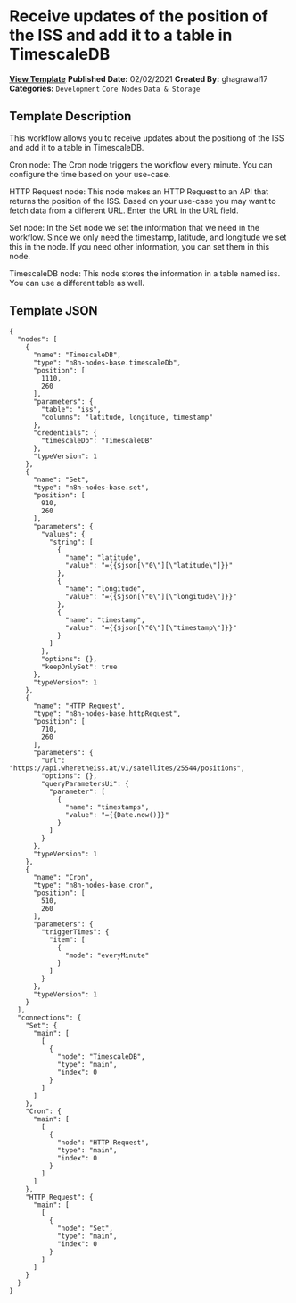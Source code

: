 # Receive updates of the position of the ISS and add it to a table in TimescaleDB

**[View Template](https://n8n.io/workflows/917-/)**  **Published Date:** 02/02/2021  **Created By:** ghagrawal17  **Categories:** `Development` `Core Nodes` `Data & Storage`  

## Template Description

This workflow allows you to receive updates about the positiong of the ISS and add it to a table in TimescaleDB.



Cron node: The Cron node triggers the workflow every minute. You can configure the time based on your use-case.

HTTP Request node: This node makes an HTTP Request to an API that returns the position of the ISS. Based on your use-case you may want to fetch data from a different URL. Enter the URL in the URL field.

Set node: In the Set node we set the information that we need in the workflow. Since we only need the timestamp, latitude, and longitude we set this in the node. If you need other information, you can set them in this node.

TimescaleDB node: This node stores the information in a table named iss. You can use a different table as well.

## Template JSON

```
{
  "nodes": [
    {
      "name": "TimescaleDB",
      "type": "n8n-nodes-base.timescaleDb",
      "position": [
        1110,
        260
      ],
      "parameters": {
        "table": "iss",
        "columns": "latitude, longitude, timestamp"
      },
      "credentials": {
        "timescaleDb": "TimescaleDB"
      },
      "typeVersion": 1
    },
    {
      "name": "Set",
      "type": "n8n-nodes-base.set",
      "position": [
        910,
        260
      ],
      "parameters": {
        "values": {
          "string": [
            {
              "name": "latitude",
              "value": "={{$json[\"0\"][\"latitude\"]}}"
            },
            {
              "name": "longitude",
              "value": "={{$json[\"0\"][\"longitude\"]}}"
            },
            {
              "name": "timestamp",
              "value": "={{$json[\"0\"][\"timestamp\"]}}"
            }
          ]
        },
        "options": {},
        "keepOnlySet": true
      },
      "typeVersion": 1
    },
    {
      "name": "HTTP Request",
      "type": "n8n-nodes-base.httpRequest",
      "position": [
        710,
        260
      ],
      "parameters": {
        "url": "https://api.wheretheiss.at/v1/satellites/25544/positions",
        "options": {},
        "queryParametersUi": {
          "parameter": [
            {
              "name": "timestamps",
              "value": "={{Date.now()}}"
            }
          ]
        }
      },
      "typeVersion": 1
    },
    {
      "name": "Cron",
      "type": "n8n-nodes-base.cron",
      "position": [
        510,
        260
      ],
      "parameters": {
        "triggerTimes": {
          "item": [
            {
              "mode": "everyMinute"
            }
          ]
        }
      },
      "typeVersion": 1
    }
  ],
  "connections": {
    "Set": {
      "main": [
        [
          {
            "node": "TimescaleDB",
            "type": "main",
            "index": 0
          }
        ]
      ]
    },
    "Cron": {
      "main": [
        [
          {
            "node": "HTTP Request",
            "type": "main",
            "index": 0
          }
        ]
      ]
    },
    "HTTP Request": {
      "main": [
        [
          {
            "node": "Set",
            "type": "main",
            "index": 0
          }
        ]
      ]
    }
  }
}
```
